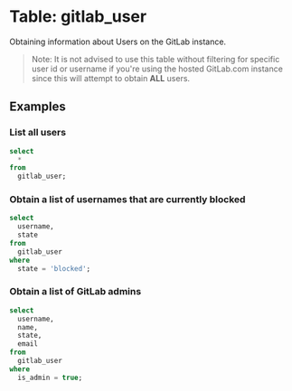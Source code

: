 # Table: gitlab_user

Obtaining information about Users on the GitLab instance.

> Note: It is not advised to use this table without filtering for 
> specific user id or username if you're using the hosted GitLab.com instance since this will attempt to obtain **ALL** users.

## Examples

### List all users

```sql
select
  *
from
  gitlab_user;
```

### Obtain a list of usernames that are currently blocked

```sql
select
  username,
  state
from
  gitlab_user
where
  state = 'blocked';
```

### Obtain a list of GitLab admins

```sql
select
  username,
  name,
  state,
  email
from
  gitlab_user
where
  is_admin = true;
```